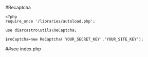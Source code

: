 #Recaptcha

````
<?php
require_once '/libraries/autoload.php';

use diarcastro\utils\ReCaptcha;

$reCaptcha=new ReCaptcha('YOUR_SECRET_KEY','YOUR_SITE_KEY');
````

##see index.php

